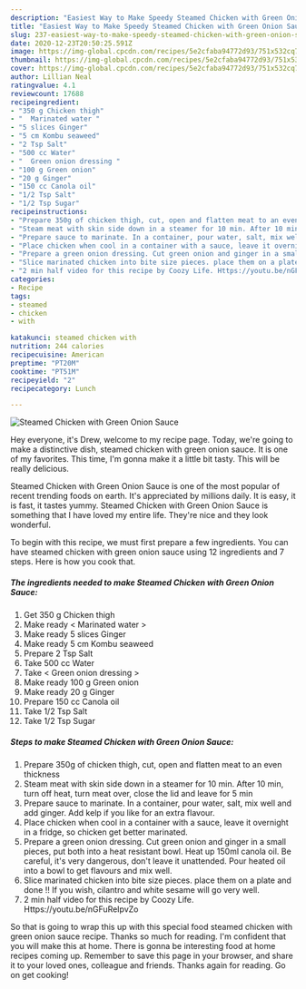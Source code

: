 ```yaml
---
description: "Easiest Way to Make Speedy Steamed Chicken with Green Onion Sauce"
title: "Easiest Way to Make Speedy Steamed Chicken with Green Onion Sauce"
slug: 237-easiest-way-to-make-speedy-steamed-chicken-with-green-onion-sauce
date: 2020-12-23T20:50:25.591Z
image: https://img-global.cpcdn.com/recipes/5e2cfaba94772d93/751x532cq70/steamed-chicken-with-green-onion-sauce-recipe-main-photo.jpg
thumbnail: https://img-global.cpcdn.com/recipes/5e2cfaba94772d93/751x532cq70/steamed-chicken-with-green-onion-sauce-recipe-main-photo.jpg
cover: https://img-global.cpcdn.com/recipes/5e2cfaba94772d93/751x532cq70/steamed-chicken-with-green-onion-sauce-recipe-main-photo.jpg
author: Lillian Neal
ratingvalue: 4.1
reviewcount: 17688
recipeingredient:
- "350 g Chicken thigh"
- "  Marinated water "
- "5 slices Ginger"
- "5 cm Kombu seaweed"
- "2 Tsp Salt"
- "500 cc Water"
- "  Green onion dressing "
- "100 g Green onion"
- "20 g Ginger"
- "150 cc Canola oil"
- "1/2 Tsp Salt"
- "1/2 Tsp Sugar"
recipeinstructions:
- "Prepare 350g of chicken thigh, cut, open and flatten meat to an even thickness"
- "Steam meat with skin side down in a steamer for 10 min. After 10 min, turn off heat, turn meat over, close the lid and leave for 5 min"
- "Prepare sauce to marinate. In a container, pour water, salt, mix well and add ginger. Add kelp if you like for an extra flavour."
- "Place chicken when cool in a container with a sauce, leave it overnight in a fridge, so chicken get better marinated."
- "Prepare a green onion dressing. Cut green onion and ginger in a small pieces, put both into a heat resistant bowl. Heat up 150ml canola oil. Be careful, it&#39;s very dangerous, don&#39;t leave it unattended. Pour heated oil into a bowl to get flavours and mix well."
- "Slice marinated chicken into bite size pieces. place them on a plate and done !! If you wish, cilantro and white sesame will go very well."
- "2 min half video for this recipe by Coozy Life. Https://youtu.be/nGFuReIpvZo"
categories:
- Recipe
tags:
- steamed
- chicken
- with

katakunci: steamed chicken with 
nutrition: 244 calories
recipecuisine: American
preptime: "PT20M"
cooktime: "PT51M"
recipeyield: "2"
recipecategory: Lunch

---
```



![Steamed Chicken with Green Onion Sauce](https://img-global.cpcdn.com/recipes/5e2cfaba94772d93/751x532cq70/steamed-chicken-with-green-onion-sauce-recipe-main-photo.jpg)

Hey everyone, it's Drew, welcome to my recipe page. Today, we're going to make a distinctive dish, steamed chicken with green onion sauce. It is one of my favorites. This time, I'm gonna make it a little bit tasty. This will be really delicious.



Steamed Chicken with Green Onion Sauce is one of the most popular of recent trending foods on earth. It's appreciated by millions daily. It is easy, it is fast, it tastes yummy. Steamed Chicken with Green Onion Sauce is something that I have loved my entire life. They're nice and they look wonderful.


To begin with this recipe, we must first prepare a few ingredients. You can have steamed chicken with green onion sauce using 12 ingredients and 7 steps. Here is how you cook that.

<!--inarticleads1-->

##### The ingredients needed to make Steamed Chicken with Green Onion Sauce:

1. Get 350 g Chicken thigh
1. Make ready  &lt; Marinated water &gt;
1. Make ready 5 slices Ginger
1. Make ready 5 cm Kombu seaweed
1. Prepare 2 Tsp Salt
1. Take 500 cc Water
1. Take  &lt; Green onion dressing &gt;
1. Make ready 100 g Green onion
1. Make ready 20 g Ginger
1. Prepare 150 cc Canola oil
1. Take 1/2 Tsp Salt
1. Take 1/2 Tsp Sugar




<!--inarticleads2-->

##### Steps to make Steamed Chicken with Green Onion Sauce:

1. Prepare 350g of chicken thigh, cut, open and flatten meat to an even thickness
1. Steam meat with skin side down in a steamer for 10 min. After 10 min, turn off heat, turn meat over, close the lid and leave for 5 min
1. Prepare sauce to marinate. In a container, pour water, salt, mix well and add ginger. Add kelp if you like for an extra flavour.
1. Place chicken when cool in a container with a sauce, leave it overnight in a fridge, so chicken get better marinated.
1. Prepare a green onion dressing. Cut green onion and ginger in a small pieces, put both into a heat resistant bowl. Heat up 150ml canola oil. Be careful, it&#39;s very dangerous, don&#39;t leave it unattended. Pour heated oil into a bowl to get flavours and mix well.
1. Slice marinated chicken into bite size pieces. place them on a plate and done !! If you wish, cilantro and white sesame will go very well.
1. 2 min half video for this recipe by Coozy Life. Https://youtu.be/nGFuReIpvZo




So that is going to wrap this up with this special food steamed chicken with green onion sauce recipe. Thanks so much for reading. I'm confident that you will make this at home. There is gonna be interesting food at home recipes coming up. Remember to save this page in your browser, and share it to your loved ones, colleague and friends. Thanks again for reading. Go on get cooking!
